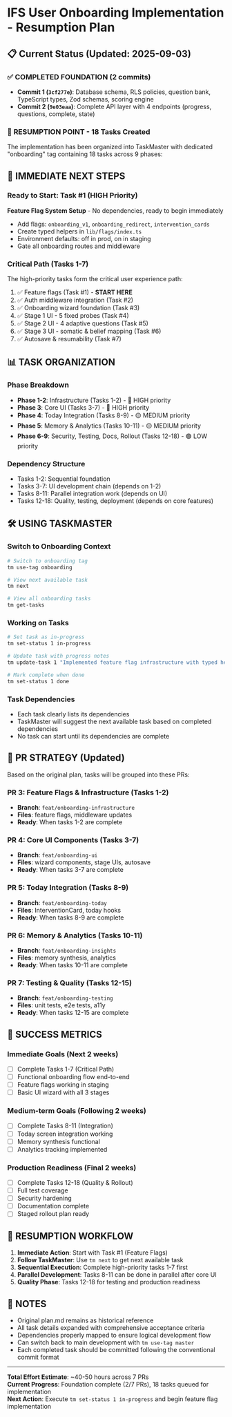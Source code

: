 # IFS User Onboarding Implementation - Resumption Plan

## 📋 Current Status (Updated: 2025-09-03)

### ✅ **COMPLETED FOUNDATION (2 commits)**
- **Commit 1 (`3cf277e`)**: Database schema, RLS policies, question bank, TypeScript types, Zod schemas, scoring engine
- **Commit 2 (`9e03eaa`)**: Complete API layer with 4 endpoints (progress, questions, complete, state)

### 🎯 **RESUMPTION POINT - 18 Tasks Created**

The implementation has been organized into TaskMaster with dedicated "onboarding" tag containing 18 tasks across 9 phases:

## 🚀 **IMMEDIATE NEXT STEPS**

### **Ready to Start: Task #1 (HIGH Priority)**
**Feature Flag System Setup** - No dependencies, ready to begin immediately
- Add flags: `onboarding_v1`, `onboarding_redirect`, `intervention_cards`  
- Create typed helpers in `lib/flags/index.ts`
- Environment defaults: off in prod, on in staging
- Gate all onboarding routes and middleware

### **Critical Path (Tasks 1-7)**
The high-priority tasks form the critical user experience path:
1. ✅ Feature flags (Task #1) - **START HERE**
2. ✅ Auth middleware integration (Task #2) 
3. ✅ Onboarding wizard foundation (Task #3)
4. ✅ Stage 1 UI - 5 fixed probes (Task #4)
5. ✅ Stage 2 UI - 4 adaptive questions (Task #5) 
6. ✅ Stage 3 UI - somatic & belief mapping (Task #6)
7. ✅ Autosave & resumability (Task #7)

## 📊 **TASK ORGANIZATION**

### **Phase Breakdown**
- **Phase 1-2**: Infrastructure (Tasks 1-2) - 🔴 HIGH priority
- **Phase 3**: Core UI (Tasks 3-7) - 🔴 HIGH priority  
- **Phase 4**: Today Integration (Tasks 8-9) - 🟡 MEDIUM priority
- **Phase 5**: Memory & Analytics (Tasks 10-11) - 🟡 MEDIUM priority
- **Phase 6-9**: Security, Testing, Docs, Rollout (Tasks 12-18) - 🟢 LOW priority

### **Dependency Structure**
- Tasks 1-2: Sequential foundation
- Tasks 3-7: UI development chain (depends on 1-2)
- Tasks 8-11: Parallel integration work (depends on UI)
- Tasks 12-18: Quality, testing, deployment (depends on core features)

## 🛠 **USING TASKMASTER**

### **Switch to Onboarding Context**
```bash
# Switch to onboarding tag
tm use-tag onboarding

# View next available task
tm next

# View all onboarding tasks
tm get-tasks
```

### **Working on Tasks**
```bash
# Set task as in-progress
tm set-status 1 in-progress

# Update task with progress notes  
tm update-task 1 "Implemented feature flag infrastructure with typed helpers..."

# Mark complete when done
tm set-status 1 done
```

### **Task Dependencies**
- Each task clearly lists its dependencies
- TaskMaster will suggest the next available task based on completed dependencies
- No task can start until its dependencies are complete

## 📁 **PR STRATEGY (Updated)**

Based on the original plan, tasks will be grouped into these PRs:

### **PR 3: Feature Flags & Infrastructure** (Tasks 1-2)
- **Branch**: `feat/onboarding-infrastructure` 
- **Files**: feature flags, middleware updates
- **Ready**: When tasks 1-2 are complete

### **PR 4: Core UI Components** (Tasks 3-7)
- **Branch**: `feat/onboarding-ui`
- **Files**: wizard components, stage UIs, autosave
- **Ready**: When tasks 3-7 are complete

### **PR 5: Today Integration** (Tasks 8-9)
- **Branch**: `feat/onboarding-today`
- **Files**: InterventionCard, today hooks
- **Ready**: When tasks 8-9 are complete

### **PR 6: Memory & Analytics** (Tasks 10-11)
- **Branch**: `feat/onboarding-insights`
- **Files**: memory synthesis, analytics
- **Ready**: When tasks 10-11 are complete

### **PR 7: Testing & Quality** (Tasks 12-15)
- **Branch**: `feat/onboarding-testing`
- **Files**: unit tests, e2e tests, a11y
- **Ready**: When tasks 12-15 are complete

## 🎯 **SUCCESS METRICS**

### **Immediate Goals (Next 2 weeks)**
- [ ] Complete Tasks 1-7 (Critical Path)
- [ ] Functional onboarding flow end-to-end
- [ ] Feature flags working in staging
- [ ] Basic UI wizard with all 3 stages

### **Medium-term Goals (Following 2 weeks)**  
- [ ] Complete Tasks 8-11 (Integration)
- [ ] Today screen integration working
- [ ] Memory synthesis functional
- [ ] Analytics tracking implemented

### **Production Readiness (Final 2 weeks)**
- [ ] Complete Tasks 12-18 (Quality & Rollout)
- [ ] Full test coverage
- [ ] Security hardening
- [ ] Documentation complete
- [ ] Staged rollout plan ready

## 🔄 **RESUMPTION WORKFLOW**

1. **Immediate Action**: Start with Task #1 (Feature Flags)
2. **Follow TaskMaster**: Use `tm next` to get next available task
3. **Sequential Execution**: Complete high-priority tasks 1-7 first
4. **Parallel Development**: Tasks 8-11 can be done in parallel after core UI
5. **Quality Phase**: Tasks 12-18 for testing and production readiness

## 📝 **NOTES**

- Original plan.md remains as historical reference
- All task details expanded with comprehensive acceptance criteria
- Dependencies properly mapped to ensure logical development flow  
- Can switch back to main development with `tm use-tag master`
- Each completed task should be committed following the conventional commit format

---

**Total Effort Estimate**: ~40-50 hours across 7 PRs  
**Current Progress**: Foundation complete (2/7 PRs), 18 tasks queued for implementation  
**Next Action**: Execute `tm set-status 1 in-progress` and begin feature flag implementation
